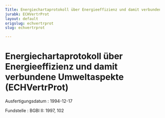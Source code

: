 ```yaml
---
Title: Energiechartaprotokoll über Energieeffizienz und damit verbundene Umweltaspekte
jurabk: ECHVertrProt
layout: default
origslug: echvertrprot
slug: echvertrprot

---
```


# Energiechartaprotokoll über Energieeffizienz und damit verbundene Umweltaspekte (ECHVertrProt)

Ausfertigungsdatum
:   1994-12-17

Fundstelle
:   BGBl II: 1997, 102

